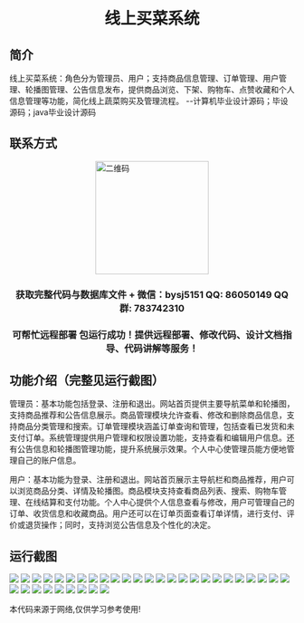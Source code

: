 <p><h1 align="center">线上买菜系统</h1></p>

## 简介
线上买菜系统：角色分为管理员、用户；支持商品信息管理、订单管理、用户管理、轮播图管理、公告信息发布，提供商品浏览、下架、购物车、点赞收藏和个人信息管理等功能，简化线上蔬菜购买及管理流程。    --计算机毕业设计源码；毕设源码；java毕业设计源码


## 联系方式
<img src="https://bs-1329754181.cos.ap-shanghai.myqcloud.com/wx.jpg" alt="二维码" style="display: block; margin: 0 auto;" width="200px">
<p><h3 align="center">获取完整代码与数据库文件 + 微信：bysj5151 QQ: 86050149 QQ群: 783742310</h3></p>
<p><h3 align="center">可帮忙远程部署 包运行成功！提供远程部署、修改代码、设计文档指导、代码讲解等服务！</h3></p>

## 功能介绍（完整见运行截图）
管理员：基本功能包括登录、注册和退出。网站首页提供主要导航菜单和轮播图，支持商品推荐和公告信息展示。商品管理模块允许查看、修改和删除商品信息，支持商品分类管理和搜索。订单管理模块涵盖订单查询和管理，包括查看已发货和未支付订单。系统管理提供用户管理和权限设置功能，支持查看和编辑用户信息。还有公告信息和轮播图管理功能，提升系统展示效果。个人中心使管理员能方便地管理自己的账户信息。

用户：基本功能为登录、注册和退出。网站首页展示主导航栏和商品推荐，用户可以浏览商品分类、详情及轮播图。商品模块支持查看商品列表、搜索、购物车管理、在线结算和支付功能。个人中心提供个人信息查看与修改，用户可管理自己的订单、收货信息和收藏商品。用户还可以在订单页面查看订单详情，进行支付、评价或退货操作；同时，支持浏览公告信息及个性化的决定。


## 运行截图
![](https://bs-1329754181.cos.ap-shanghai.myqcloud.com/spring/OnlineGrocerySystem/img/001.jpg)
![](https://bs-1329754181.cos.ap-shanghai.myqcloud.com/spring/OnlineGrocerySystem/img/002.jpg)
![](https://bs-1329754181.cos.ap-shanghai.myqcloud.com/spring/OnlineGrocerySystem/img/003.jpg)
![](https://bs-1329754181.cos.ap-shanghai.myqcloud.com/spring/OnlineGrocerySystem/img/004.jpg)
![](https://bs-1329754181.cos.ap-shanghai.myqcloud.com/spring/OnlineGrocerySystem/img/005.jpg)
![](https://bs-1329754181.cos.ap-shanghai.myqcloud.com/spring/OnlineGrocerySystem/img/006.jpg)
![](https://bs-1329754181.cos.ap-shanghai.myqcloud.com/spring/OnlineGrocerySystem/img/007.jpg)
![](https://bs-1329754181.cos.ap-shanghai.myqcloud.com/spring/OnlineGrocerySystem/img/008.jpg)
![](https://bs-1329754181.cos.ap-shanghai.myqcloud.com/spring/OnlineGrocerySystem/img/009.jpg)
![](https://bs-1329754181.cos.ap-shanghai.myqcloud.com/spring/OnlineGrocerySystem/img/010.jpg)
![](https://bs-1329754181.cos.ap-shanghai.myqcloud.com/spring/OnlineGrocerySystem/img/011.jpg)
![](https://bs-1329754181.cos.ap-shanghai.myqcloud.com/spring/OnlineGrocerySystem/img/012.jpg)
![](https://bs-1329754181.cos.ap-shanghai.myqcloud.com/spring/OnlineGrocerySystem/img/013.jpg)
![](https://bs-1329754181.cos.ap-shanghai.myqcloud.com/spring/OnlineGrocerySystem/img/014.jpg)
![](https://bs-1329754181.cos.ap-shanghai.myqcloud.com/spring/OnlineGrocerySystem/img/015.jpg)
![](https://bs-1329754181.cos.ap-shanghai.myqcloud.com/spring/OnlineGrocerySystem/img/016.jpg)
![](https://bs-1329754181.cos.ap-shanghai.myqcloud.com/spring/OnlineGrocerySystem/img/017.jpg)
![](https://bs-1329754181.cos.ap-shanghai.myqcloud.com/spring/OnlineGrocerySystem/img/018.jpg)
![](https://bs-1329754181.cos.ap-shanghai.myqcloud.com/spring/OnlineGrocerySystem/img/019.jpg)
![](https://bs-1329754181.cos.ap-shanghai.myqcloud.com/spring/OnlineGrocerySystem/img/020.jpg)
![](https://bs-1329754181.cos.ap-shanghai.myqcloud.com/spring/OnlineGrocerySystem/img/021.jpg)
![](https://bs-1329754181.cos.ap-shanghai.myqcloud.com/spring/OnlineGrocerySystem/img/022.jpg)
![](https://bs-1329754181.cos.ap-shanghai.myqcloud.com/spring/OnlineGrocerySystem/img/023.jpg)
![](https://bs-1329754181.cos.ap-shanghai.myqcloud.com/spring/OnlineGrocerySystem/img/024.jpg)
![](https://bs-1329754181.cos.ap-shanghai.myqcloud.com/spring/OnlineGrocerySystem/img/025.jpg)
![](https://bs-1329754181.cos.ap-shanghai.myqcloud.com/spring/OnlineGrocerySystem/img/026.jpg)
![](https://bs-1329754181.cos.ap-shanghai.myqcloud.com/spring/OnlineGrocerySystem/img/027.jpg)
![](https://bs-1329754181.cos.ap-shanghai.myqcloud.com/spring/OnlineGrocerySystem/img/028.jpg)
![](https://bs-1329754181.cos.ap-shanghai.myqcloud.com/spring/OnlineGrocerySystem/img/029.jpg)
![](https://bs-1329754181.cos.ap-shanghai.myqcloud.com/spring/OnlineGrocerySystem/img/030.jpg)
![](https://bs-1329754181.cos.ap-shanghai.myqcloud.com/spring/OnlineGrocerySystem/img/031.jpg)
![](https://bs-1329754181.cos.ap-shanghai.myqcloud.com/spring/OnlineGrocerySystem/img/032.jpg)
![](https://bs-1329754181.cos.ap-shanghai.myqcloud.com/spring/OnlineGrocerySystem/img/033.jpg)
![](https://bs-1329754181.cos.ap-shanghai.myqcloud.com/spring/OnlineGrocerySystem/img/034.jpg)

<p>本代码来源于网络,仅供学习参考使用!</p>

